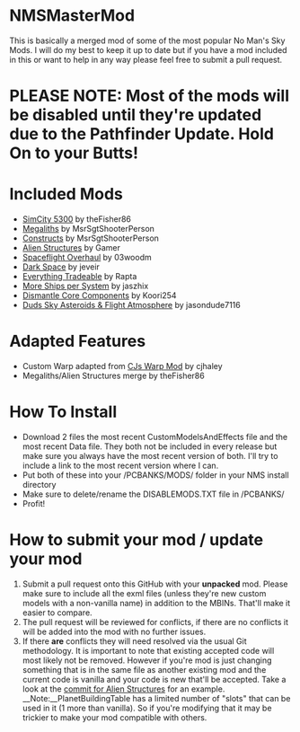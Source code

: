 # NMSMasterMod
This is basically a merged mod of some of the most popular No Man's Sky Mods.  I will do my best to keep it up to date but if you have a mod included in this or want to help in any way please feel free to submit a pull request.
# PLEASE NOTE: Most of the mods will be disabled until they're updated due to the Pathfinder Update.  Hold On to your Butts!

# Included Mods

 * [SimCity 5300](https://nomansskymods.com/mods/simcity-5300/) by theFisher86
 * [Megaliths](https://nomansskymods.com/mods/megaliths/) by MsrSgtShooterPerson
 * [Constructs](https://nomansskymods.com/mods/constructs/) by MsrSgtShooterPerson
 * [Alien Structures](https://nomansskymods.com/mods/alien-structures-mod/) by Gamer
 * [Spaceflight Overhaul](https://nomansskymods.com/mods/spaceflight-overhaul-pathfinder-edition/) by 03woodm
 * [Dark Space](https://nomansskymods.com/mods/dark-space/) by jeveir
 * [Everything Tradeable](https://nomansskymods.com/mods/everything-tradeable/) by Rapta
 * [More Ships per System](https://nomansskymods.com/mods/more-ships-per-system/) by jaszhix
 * [Dismantle Core Components](https://nomansskymods.com/mods/nms-dismantle-core-components-path-finder-update/) by Koori254
 * [Duds Sky Asteroids & Flight Atmosphere](https://nomansskymods.com/mods/duds-sky/) by jasondude7116

# Adapted Features
 * Custom Warp adapted from [CJs Warp Mod](https://nomansskymods.com/mods/cjs-warp-mod/) by cjhaley
 * Megaliths/Alien Structures merge by theFisher86

# How To Install
- Download 2 files the most recent CustomModelsAndEffects file and the most recent Data file.  They both not be included in every release but make sure you always have the most recent version of both.  I'll try to include a link to the most recent version where I can.
- Put both of these into your /PCBANKS/MODS/ folder in your NMS install directory
- Make sure to delete/rename the DISABLEMODS.TXT file in /PCBANKS/
- Profit!
 
# How to submit your mod / update your mod
1. Submit a pull request onto this GitHub with your __unpacked__ mod.  Please make sure to include all the exml files (unless they're new custom models with a non-vanilla name) in addition to the MBINs.  That'll make it easier to compare.
2. The pull request will be reviewed for conflicts, if there are no conflicts it will be added into the mod with no further issues.
3. If there **are** conflicts they will need resolved via the usual Git methodology.  It is important to note that existing accepted code will most likely not be removed.  However if you're mod is just changing something that is in the same file as another existing mod and the current code is vanilla and your code is new that'll be accepted.  Take a look at the [commit for Alien Structures](https://github.com/theFisher86/NMSMasterMod/commit/153cb5a539bbd644c2a1d34572d433fecee3439b) for an example.
__Note:__PlanetBuildingTable has a limited number of "slots" that can be used in it (1 more than vanilla).  So if you're modifying that it may be trickier to make your mod compatible with others.
